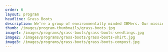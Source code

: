 ```yaml
---
order: 6
layout: program
headline: Grass Boots
description: We’re a group of environmentally minded IBMers. Our mission, as stewards of the Earth, is to reduce IBMs corporate footprint one initiative at a time. We have influenced positive change in our workspace kitchens & cafeterias, educated peers on food waste, and facilitated bringing composting capabilities to multiple locations.
thumb: /images/program-thumbnails/grass-boots.jpg
image1: /images/programs/grass-boots/grass-boots-seedlings.jpg
image2: /images/programs/grass-boots/grass-boots-shirt.jpg
image3: /images/programs/grass-boots/grass-boots-compost.jpg
---
```

